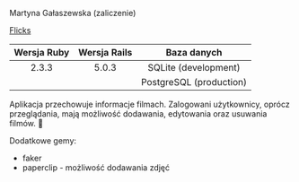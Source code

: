 Martyna Gałaszewska (zaliczenie)

[Flicks](https://damp-escarpment-69384.herokuapp.com/)

| Wersja Ruby  | Wersja Rails | Baza danych  |
| :-------------: |:-------------:| :-----:|
|  2.3.3  | 5.0.3 | SQLite (development)|
|               |               |PostgreSQL (production)|

Aplikacja przechowuje informacje filmach. Zalogowani użytkownicy, oprócz przeglądania, mają możliwość dodawania, edytowania oraz usuwania filmów. :movie_camera:

Dodatkowe gemy:
* faker
* paperclip - możliwość dodawania zdjęć
